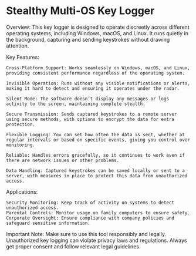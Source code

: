 # Stealthy Multi-OS Key Logger

Overview:
This key logger is designed to operate discreetly across different operating systems, including Windows, macOS, and Linux. It runs quietly in the background, capturing and sending keystrokes without drawing attention.

Key Features:

    Cross-Platform Support: Works seamlessly on Windows, macOS, and Linux, providing consistent performance regardless of the operating system.

    Invisible Operation: Runs without any visible notifications or alerts, making it hard to detect and ensuring it operates under the radar.

    Silent Mode: The software doesn’t display any messages or logs activity to the screen, maintaining complete stealth.

    Secure Transmission: Sends captured keystrokes to a remote server using secure methods, with options to encrypt the data for extra protection.

    Flexible Logging: You can set how often the data is sent, whether at regular intervals or based on specific events, giving you control over monitoring.

    Reliable: Handles errors gracefully, so it continues to work even if there are network issues or other problems.

    Data Handling: Captured keystrokes can be saved locally or sent to a server, with measures in place to protect this data from unauthorized access.

Applications:

    Security Monitoring: Keep track of activity on systems to detect unauthorized access.
    Parental Controls: Monitor usage on family computers to ensure safety.
    Corporate Oversight: Ensure compliance with company policies and safeguard sensitive information.

Important Note: Make sure to use this tool responsibly and legally. Unauthorized key logging can violate privacy laws and regulations. Always get proper consent and follow relevant legal guidelines.
